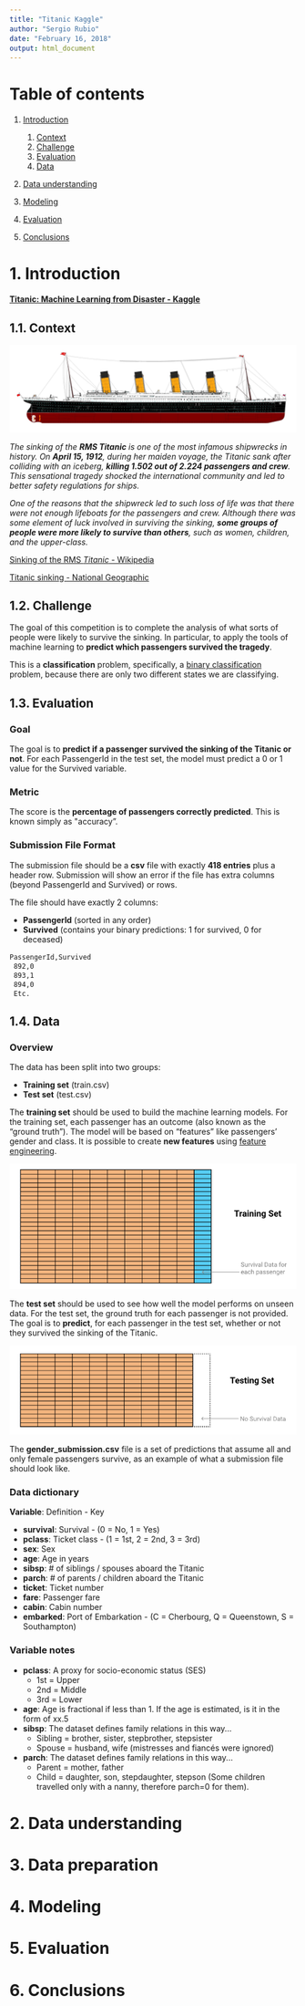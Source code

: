 ```yaml
---
title: "Titanic Kaggle"
author: "Sergio Rubio"
date: "February 16, 2018"
output: html_document
---
```


<!---
```{r setup, include=FALSE}
knitr::opts_chunk$set(echo = TRUE)
```
--->

# Table of contents #
1. [Introduction](#introduction)
    1. [Context](#context)
    2. [Challenge](#challenge)
    3. [Evaluation](#evaluation)
    4. [Data](#data)
    
2. [Data understanding](#data_understanding)

3. [Modeling](#modeling)

4. [Evaluation](#evaluation)

5. [Conclusions](#conclusions)


# 1. Introduction <a name="introduction"></a> #

[**Titanic: Machine Learning from Disaster - Kaggle**](https://www.kaggle.com/c/titanic)

## 1.1. Context <a name="context"></a> ##

![](./images/RMS_Titanic.png "RMS Titanic")

_The sinking of the **RMS Titanic** is one of the most infamous shipwrecks in history.  On **April 15, 1912**, during her maiden voyage, the Titanic sank after colliding with an iceberg, **killing 1.502 out of 2.224 passengers and crew**. This sensational tragedy shocked the international community and led to better safety regulations for ships._

_One of the reasons that the shipwreck led to such loss of life was that there were not enough lifeboats for the passengers and crew. Although there was some element of luck involved in surviving the sinking, **some groups of people were more likely to survive than others**, such as women, children, and the upper-class._

[Sinking of the RMS _Titanic_ - Wikipedia](https://en.wikipedia.org/wiki/Sinking_of_the_RMS_Titanic)

[Titanic sinking - National Geographic](https://www.youtube.com/watch?v=9xoqXVjBEF8)

## 1.2. Challenge <a name="challenge"></a> ##

The goal of this competition is to complete the analysis of what sorts of people were likely to survive the sinking. In particular, to apply the tools of machine learning to **predict which passengers survived the tragedy**.

This is a **classification** problem, specifically, a [binary classification](https://en.wikipedia.org/wiki/Binary_classification) problem, because there are only two different states we are classifying.

## 1.3. Evaluation <a name="evaluation"></a> ##

### Goal ###

The goal is to **predict if a passenger survived the sinking of the Titanic or not**.
For each PassengerId in the test set, the model must predict a 0 or 1 value for the Survived variable.

### Metric ###

The score is the **percentage of passengers correctly predicted**. This is known simply as "accuracy”.

### Submission File Format ###

The submission file should be a **csv** file with exactly **418 entries** plus a header row. Submission will show an error if the file has extra columns (beyond PassengerId and Survived) or rows.

The file should have exactly 2 columns:

* **PassengerId** (sorted in any order)
* **Survived** (contains your binary predictions: 1 for survived, 0 for deceased)


```
PassengerId,Survived
 892,0
 893,1
 894,0
 Etc.
```

## 1.4. Data <a name="data"></a> ##

### Overview ###

The data has been split into two groups:

* **Training set** (train.csv)
* **Test set** (test.csv)

The **training set** should be used to build the machine learning models. For the training set, each passenger has an outcome (also known as the “ground truth”). The model will be based on “features” like passengers’ gender and class. It is possible to create **new features** using [feature engineering](https://triangleinequality.wordpress.com/2013/09/08/basic-feature-engineering-with-the-titanic-data/).

![](./images/Training_set.png "Training set")

The **test set** should be used to see how well the model performs on unseen data. For the test set, the ground truth for each passenger is not provided. The goal is to **predict**, for each passenger in the test set, whether or not they survived the sinking of the Titanic.

![](./images/Testing_set.png "Testing set")

The **gender_submission.csv** file is a set of predictions that assume all and only female passengers survive, as an example of what a submission file should look like.

### Data dictionary ###

**Variable**: Definition - Key

* **survival**: Survival - (0 = No, 1 = Yes)
* **pclass**: Ticket class - (1 = 1st, 2 = 2nd, 3 = 3rd)
* **sex**: Sex 	
* **age**: Age in years 	
* **sibsp**: # of siblings / spouses aboard the Titanic 	
* **parch**: # of parents / children aboard the Titanic 	
* **ticket**: Ticket number 	
* **fare**: Passenger fare 	
* **cabin**: Cabin number 	
* **embarked**: Port of Embarkation - (C = Cherbourg, Q = Queenstown, S = Southampton)

### Variable notes ###

* **pclass**: A proxy for socio-economic status (SES)
    * 1st = Upper
    * 2nd = Middle
    * 3rd = Lower
* **age**: Age is fractional if less than 1. If the age is estimated, is it in the form of xx.5
* **sibsp**: The dataset defines family relations in this way...
    * Sibling = brother, sister, stepbrother, stepsister
    * Spouse = husband, wife (mistresses and fiancés were ignored)
* **parch**: The dataset defines family relations in this way...
    * Parent = mother, father
    * Child = daughter, son, stepdaughter, stepson (Some children travelled only with a nanny, therefore parch=0 for them).
    
    
# 2. Data understanding <a name="data_understanding"></a> #

# 3. Data preparation <a name="data_preparation"></a> #

# 4. Modeling <a name="modeling"></a> #

# 5. Evaluation <a name="evaluation"></a> #

# 6. Conclusions <a name="conclusions"></a> #
